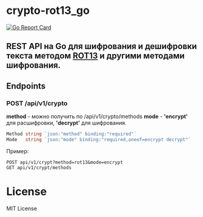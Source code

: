 # crypto-rot13_go

[![Go Report Card](https://goreportcard.com/badge/github.com/Nikolay-Yakunin/crypto-rot13_go)](https://goreportcard.com/report/github.com/Nikolay-Yakunin/crypto-rot13_go)

REST API на Go для шифрования и дешифровки текста методом [ROT13](https://ru.wikipedia.org/wiki/ROT13) и другими методами шифрования.  
---
## Endpoints

### POST /api/v1/crypto
**method** - можно получить по /api/v1/crypto/methods
**mode** - **'encrypt'** для расшифровки, **'decrypt'** для шифрования.

```go
Method string `json:"method" binding:"required"`
Mode   string `json:"mode" binding:"required,oneof=encrypt decrypt"`
```
Пример:
```
POST api/v1/crypt?method=rot13&mode=encrypt
GET api/v1/crypt/methods
```

# License

MIT License
